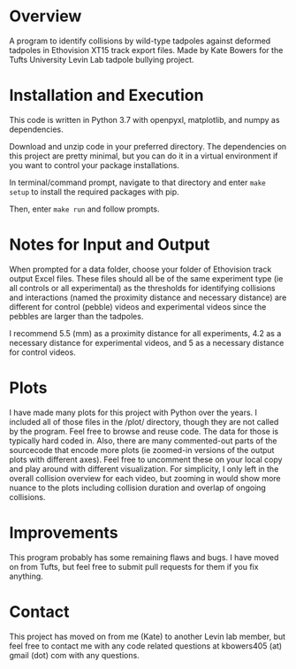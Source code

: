 # Overview
A program to identify collisions by wild-type tadpoles against deformed tadpoles in Ethovision XT15 track export files. Made by Kate Bowers for the Tufts University Levin Lab tadpole bullying project.

# Installation and Execution
This code is written in Python 3.7 with openpyxl, matplotlib, and numpy as dependencies. 

Download and unzip code in your preferred directory. The dependencies on this project are pretty minimal, but you can do it in a virtual environment if you want to control your package installations.

In terminal/command prompt, navigate to that directory and enter `make setup` to install the required packages with pip.

Then, enter `make run` and follow prompts.

# Notes for Input and Output
When prompted for a data folder, choose your folder of Ethovision track output Excel files. These files should all be of the same experiment type (ie all controls or all experimental) as the thresholds for identifying collisions and interactions (named the proximity distance and necessary distance) are different for control (pebble) videos and experimental videos since the pebbles are larger than the tadpoles.

I recommend 5.5 (mm) as a proximity distance for all experiments, 4.2 as a necessary distance for experimental videos, and 5 as a necessary distance for control videos.

# Plots
I have made many plots for this project with Python over the years. I included all of those files in the /plot/ directory, though they are not called by the program. Feel free to browse and reuse code. The data for those is typically hard coded in. Also, there are many commented-out parts of the sourcecode that encode more plots (ie zoomed-in versions of the output plots with different axes). Feel free to uncomment these on your local copy and play around with different visualization. For simplicity, I only left in the overall collision overview for each video, but zooming in would show more nuance to the plots including collision duration and overlap of ongoing collisions.

# Improvements
This program probably has some remaining flaws and bugs. I have moved on from Tufts, but feel free to submit pull requests for them if you fix anything.

# Contact
This project has moved on from me (Kate) to another Levin lab member, but feel free to contact me with any code related questions at kbowers405 (at) gmail (dot) com with any questions.
